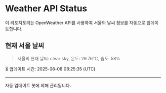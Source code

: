 
# Weather API Status

이 리포지토리는 OpenWeather API를 사용하여 서울의 날씨 정보를 자동으로 업데이트합니다.

## 현재 서울 날씨
> 서울의 현재 날씨: clear sky, 온도: 29.76°C, 습도: 58%

⏳ 업데이트 시간: 2025-08-08 08:25:35 (UTC)

---
자동 업데이트 봇에 의해 관리됩니다.
